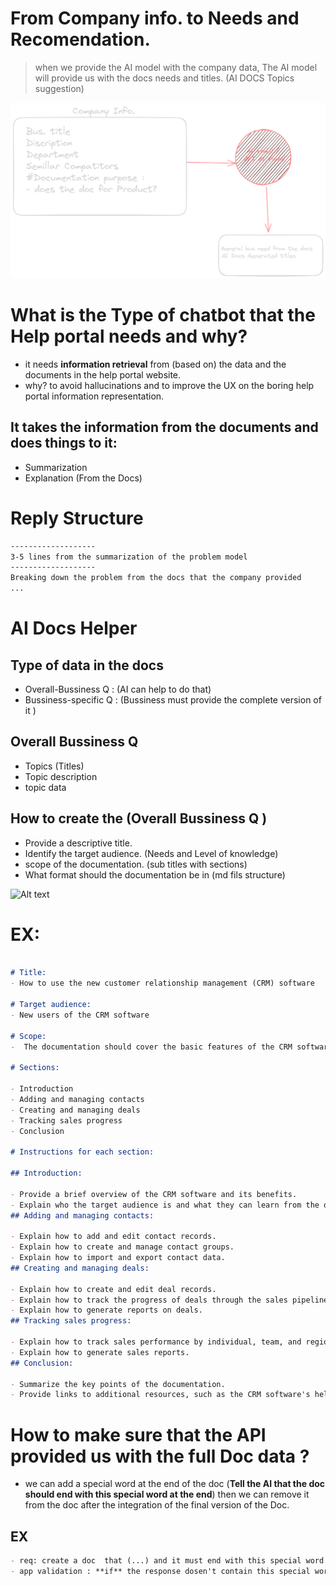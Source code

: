 # From Company info. to Needs and Recomendation.
> when we provide the AI model with the company data, The AI model will provide us with the docs needs and titles. (AI DOCS Topics suggestion)

![Alt text](./image/image-1.png)


# What is the Type of chatbot that the Help portal needs and why?
- it needs **information retrieval** from (based on) the data and the documents in the help portal website.
- why? to avoid hallucinations and to improve the UX on the boring help portal information representation.
## It takes the information from the documents and does things to it:
- Summarization  
- Explanation (From the Docs)


# Reply Structure

```txt
-------------------
3-5 lines from the summarization of the problem model
-------------------
Breaking down the problem from the docs that the company provided 
...

```

# AI Docs Helper
## Type of data in the docs
- Overall-Bussiness Q : (AI can help to do that) 
- Bussiness-specific Q : (Bussiness must provide the complete version of it )

## Overall Bussiness Q
- Topics (Titles)
- Topic description 
- topic data


## How to create the (Overall Bussiness Q )
- Provide a descriptive title.
- Identify the target audience. (Needs and Level of knowledge)
- scope of the documentation. (sub titles with sections)
- What format should the documentation be in (md fils structure)

![Alt text](./image/image.png)

# EX:

```md

# Title:
- How to use the new customer relationship management (CRM) software

# Target audience: 
- New users of the CRM software

# Scope:
-  The documentation should cover the basic features of the CRM software, such as how to add and manage contacts, create and manage deals, and track sales progress.

# Sections:

- Introduction
- Adding and managing contacts
- Creating and managing deals
- Tracking sales progress
- Conclusion

# Instructions for each section:

## Introduction:

- Provide a brief overview of the CRM software and its benefits.
- Explain who the target audience is and what they can learn from the documentation.
## Adding and managing contacts:

- Explain how to add and edit contact records.
- Explain how to create and manage contact groups.
- Explain how to import and export contact data.
## Creating and managing deals:

- Explain how to create and edit deal records.
- Explain how to track the progress of deals through the sales pipeline.
- Explain how to generate reports on deals.
## Tracking sales progress:

- Explain how to track sales performance by individual, team, and region.
- Explain how to generate sales reports.
## Conclusion:

- Summarize the key points of the documentation.
- Provide links to additional resources, such as the CRM software's help center and support forum.


```

# How to make sure that the API provided us with the full Doc data ?
-  we can add a special word at the end of the doc (**Tell the AI that the doc should end with this special word at the end**) then we can remove it from the doc after the integration of the final version of the Doc.

## EX
```md
- req: create a doc  that (...) and it must end with this special word at the end of the doc (:$%end0fTHeD0c%$:) 
- app validation : **if** the response dosen't contain this special word (...) response with (Continue) **else** respond with DONE_DOC_IS_FINISH

```


